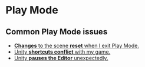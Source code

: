 # Play Mode
## Common Play Mode issues
- [**Changes** to the scene **reset** when I exit Play Mode.](Play%20Mode/Scene%20Changes.md)
- [Unity **shortcuts conflict** with my game.](Play%20Mode/Disable%20Shortcuts.md)
- [Unity **pauses the Editor** unexpectedly.](Play%20Mode/Error%20Pause.md)
